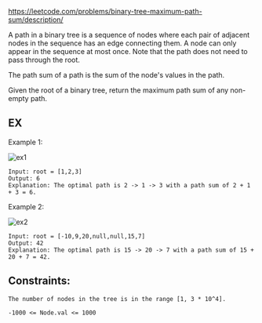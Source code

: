https://leetcode.com/problems/binary-tree-maximum-path-sum/description/


A path in a binary tree is a sequence of nodes where each pair of adjacent nodes in the sequence has an edge connecting them. A node can only appear in the sequence at most once. Note that the path does not need to pass through the root.

The path sum of a path is the sum of the node's values in the path.

Given the root of a binary tree, return the maximum path sum of any non-empty path.

## EX

Example 1:

![ex1](https://assets.leetcode.com/uploads/2020/10/13/exx1.jpg)


```
Input: root = [1,2,3]
Output: 6
Explanation: The optimal path is 2 -> 1 -> 3 with a path sum of 2 + 1 + 3 = 6.
```

Example 2:

![ex2](https://assets.leetcode.com/uploads/2020/10/13/exx2.jpg)

```
Input: root = [-10,9,20,null,null,15,7]
Output: 42
Explanation: The optimal path is 15 -> 20 -> 7 with a path sum of 15 + 20 + 7 = 42.
```

## Constraints:

    The number of nodes in the tree is in the range [1, 3 * 10^4].

    -1000 <= Node.val <= 1000
